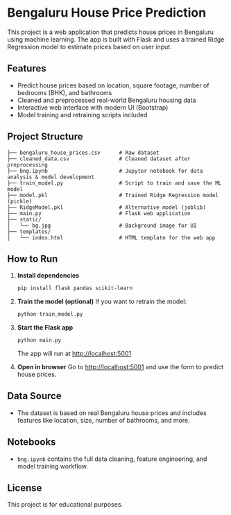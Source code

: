 # Bengaluru House Price Prediction

This project is a web application that predicts house prices in Bengaluru using machine learning. The app is built with Flask and uses a trained Ridge Regression model to estimate prices based on user input.

## Features
- Predict house prices based on location, square footage, number of bedrooms (BHK), and bathrooms
- Cleaned and preprocessed real-world Bengaluru housing data
- Interactive web interface with modern UI (Bootstrap)
- Model training and retraining scripts included

## Project Structure
```
├── bengaluru_house_prices.csv      # Raw dataset
├── cleaned_data.csv                # Cleaned dataset after preprocessing
├── bng.ipynb                       # Jupyter notebook for data analysis & model development
├── train_model.py                  # Script to train and save the ML model
├── model.pkl                       # Trained Ridge Regression model (pickle)
├── RidgeModel.pkl                  # Alternative model (joblib)
├── main.py                         # Flask web application
├── static/
│   └── bg.jpg                      # Background image for UI
├── templates/
│   └── index.html                  # HTML template for the web app
```

## How to Run
1. **Install dependencies**
   ```bash
   pip install flask pandas scikit-learn
   ```
2. **Train the model (optional)**
   If you want to retrain the model:
   ```bash
   python train_model.py
   ```
3. **Start the Flask app**
   ```bash
   python main.py
   ```
   The app will run at [http://localhost:5001](http://localhost:5001)

4. **Open in browser**
   Go to [http://localhost:5001](http://localhost:5001) and use the form to predict house prices.

## Data Source
- The dataset is based on real Bengaluru house prices and includes features like location, size, number of bathrooms, and more.

## Notebooks
- `bng.ipynb` contains the full data cleaning, feature engineering, and model training workflow.

## License
This project is for educational purposes.
